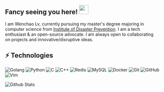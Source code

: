 ## Fancy seeing you here! <img src="https://raw.githubusercontent.com/aemmadi/aemmadi/master/wave.gif" width="30px">

I am Wenchao Lv, currently pursuing my master's degree majoring in computer science from [Institute of Disaster Prevention](https://cidp.edu.cn/). I am a tech enthusiast & an open-source advocate. I am always open to collaborating on projects and innovative/disruptive ideas. 


## ⚡ Technologies
![Golang](https://img.shields.io/badge/-Golang-black?style=flat-square&logo=Go)
![Python](https://img.shields.io/badge/-Python-black?style=flat-square&logo=Python)
![C](https://img.shields.io/badge/-C-black?style=flat-square&logo=C)
![C++](https://img.shields.io/badge/-C++-00599C?style=flat-square&logo=c)
![Redis](https://img.shields.io/badge/-Redis-black?style=flat-square&logo=Redis)
![MySQL](https://img.shields.io/badge/-MySQL-black?style=flat-square&logo=mysql)
![Docker](https://img.shields.io/badge/-Docker-black?style=flat-square&logo=docker)
![Git](https://img.shields.io/badge/-Git-black?style=flat-square&logo=git)
![GitHub](https://img.shields.io/badge/-GitHub-181717?style=flat-square&logo=github)
![Vim](https://img.shields.io/badge/-VIM-181717?style=flat-square&logo=vim)

![Github Stats](https://github-readme-stats.vercel.app/api?username=dmzlingyin&count_private=true&show_icons=true&include_all_commits=true)

<!--
**dmzlingyin/dmzlingyin** is a ✨ _special_ ✨ repository because its `README.md` (this file) appears on your GitHub profile.

Here are some ideas to get you started:

- 🔭 I’m currently working on ...
- 🌱 I’m currently learning ...
- 👯 I’m looking to collaborate on ...
- 🤔 I’m looking for help with ...
- 💬 Ask me about ...
- 📫 How to reach me: ...
- 😄 Pronouns: ...
- ⚡ Fun fact: ...
-->
